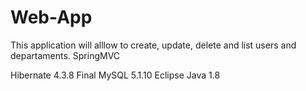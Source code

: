 # Web-App

This application will alllow to create, update, delete and list users and departaments.
SpringMVC

Hibernate 4.3.8 Final
MySQL 5.1.10
Eclipse
Java 1.8
